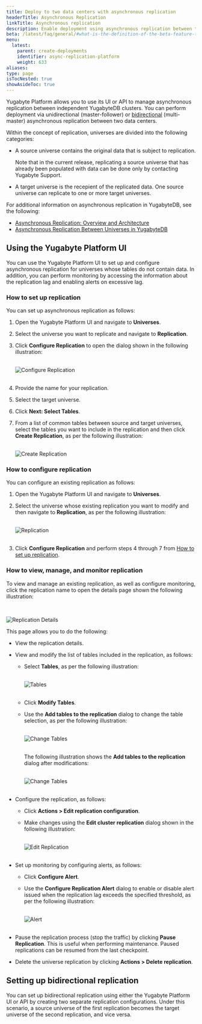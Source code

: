 ```yaml
---
title: Deploy to two data centers with asynchronous replication
headerTitle: Asynchronous Replication
linkTitle: Asynchronous replication
description: Enable deployment using asynchronous replication between two data centers
beta: /latest/faq/general/#what-is-the-definition-of-the-beta-feature-tag
menu:
  latest:
    parent: create-deployments
    identifier: async-replication-platform
    weight: 633
aliases:
type: page
isTocNested: true
showAsideToc: true
---
```


Yugabyte Platform allows you to use its UI or API to manage asynchronous replication between independent YugabyteDB clusters. You can perform deployment via unidirectional (master-follower) or [bidirectional](#setting-up-bidirectional-replication) (multi-master) asynchronous replication between two data centers.

Within the concept of replication, universes are divided into the following categories:

- A source universe contains the original data that is subject to replication.

  Note that in the current release, replicating a source universe that has already been populated with data can be done only by contacting Yugabyte Support.

- A target universe is the recepient of the replicated data. One source universe can replicate to one or more target universes.

For additional information on asynchronous replication in YugabyteDB, see the following: 

- [Asynchronous Replication: Overview and Architecture](https://docs.yugabyte.com/latest/architecture/docdb-replication/async-replication/)
- [Asynchronous Replication Between Universes in YugabyteDB](https://docs.yugabyte.com/latest/deploy/multi-dc/async-replication/)

## Using the Yugabyte Platform UI

You can use the Yugabyte Platform UI to set up and configure asynchronous replication for universes whose tables do not contain data. In addition, you can perform monitoring by accessing the information about the replication lag and enabling alerts on excessive lag.

### How to set up replication

You can set up asynchronous replication as follows:

1. Open the Yugabyte Platform UI and navigate to **Universes**.

2. Select the universe you want to replicate and navigate to **Replication**.

3. Click **Configure Replication** to open the dialog shown in the following illustration:<br><br>

   ![Configure Replication](/images/yp/asynch-replication-2.png)<br><br>

4. Provide the name for your replication.

5. Select the target universe.

6. Click **Next: Select Tables**.

7. From a list of common tables between source and target universes, select the tables you want to include in the replication and then click **Create Replication**, as per the following illustration:<br><br>

   ![Create Replication](/images/yp/asynch-replication-3.png)

### How to configure replication

You can configure an existing replication as follows:

1. Open the Yugabyte Platform UI and navigate to **Universes**.

2. Select the universe whose existing replication you want to modify and then navigate to **Replication**, as per the following illustration:<br><br>

   ![Replication](/images/yp/asynch-replication-1.png)<br><br>

3. Click **Configure Replication** and perform steps 4 through 7 from [How to set up replication](#set-up).

### How to view, manage, and monitor replication

To view and manage an existing replication, as well as configure monitoring, click the replication name to open the details page shown the following illustration:

<br>

![Replication Details](/images/yp/asynch-replication-4.png)

This page allows you to do the following:

- View the replication details.

- View and modify the list of tables included in the replication, as follows:

  - Select **Tables**, as per the following illustration:<br><br>

    ![Tables](/images/yp/asynch-replication-7.png)<br><br>

  - Click **Modify Tables**. 

  - Use the **Add tables to the replication** dialog to change the table selection, as per the following illustration:<br><br>

    ![Change Tables](/images/yp/asynch-replication-8.png)<br><br>

    The following illustration shows the **Add tables to the replication** dialog after modifications:<br><br>

    ![Change Tables](/images/yp/asynch-replication-9.png)<br><br>

- Configure the replication, as follows:

  - Click **Actions > Edit replication configuration**.

  - Make changes using the **Edit cluster replication** dialog shown in the following illustration:<br><br>

    ![Edit Replication](/images/yp/asynch-replication-5.png)<br><br>

- Set up monitoring by configuring alerts, as follows:

  - Click **Configure Alert**.

  - Use the **Configure Replication Alert** dialog to enable or disable alert issued when the replication lag exceeds the specified threshold, as per the following illustration:<br><br>

    ![Alert](/images/yp/asynch-replication-6.png)<br><br>

- Pause the replication process (stop the traffic) by clicking **Pause Replication**. This is useful when performing maintenance. Paused replications can be resumed from the last checkpoint.

- Delete the universe replication by clicking **Actions > Delete replication**.

## Setting up bidirectional replication

You can set up bidirectional replication using either the Yugabyte Platform UI or API by creating two separate replication configurations. Under this scenario, a source universe of the first replication becomes the target universe of the second replication, and vice versa.



<!--

## Using the REST API

You may choose to use the API to manage universes. You can call the following REST API endpoint on your Yugabyte Platform instance for the source universe and the target universe involved in the asynchronous replication between two data sources:

```sh
PUT /api/customers/<customerUUID>/universes/<universeUUID>/setup_universe_2dc
```

*customerUUID* represents your customer UUID, and *universeUUID* represents the UUID of the universe (producer or consumer). The request should include an `X-AUTH-YW-API-TOKEN` header with your Yugabyte Platform API key, as shown in the following example `curl` command:

```sh
curl -X PUT \
  -H "X-AUTH-YW-API-TOKEN: myPlatformApiToken" \
https://myPlatformServer/api/customers/customerUUID/universes/universeUUID/setup_universe_2dc
```

You can find your user UUID in Yugabyte Platform as follows:

- Click the person icon at the top right of any Yugabyte Platform page and open **Profile > General**.

- Copy your API token. If the **API Token** field is blank, click **Generate Key**, and then copy the resulting API token. Generating a new API token invalidates your existing token. Only the most-recently generated API token is valid.

- From a command line, issue a `curl` command of the following form:

  ```sh
  curl \
    -H "X-AUTH-YW-API-TOKEN: myPlatformApiToken" \
      [http|https]://myPlatformServer/api/customers
  ```

  <br>For example:

  ```sh
  curl -X "X-AUTH-YW-API-TOKEN: e5c6eb2f-7e30-4d5e-b0a2-f197b01d9f79" \
    http://localhost/api/customers
  ```

- Copy your UUID from the resulting JSON output shown in the following example, omitting the double quotes and square brackets:

  ```
  ["6553ea6d-485c-4ae8-861a-736c2c29ec46"]
  ```

  <br>To find a universe's UUID in Yugabyte Platform, click **Universes** in the left column, then click the name of the universe. The URL of the universe's **Overview** page ends with the universe's UUID. For example, `http://myPlatformServer/universes/d73833fc-0812-4a01-98f8-f4f24db76dbe`

-->